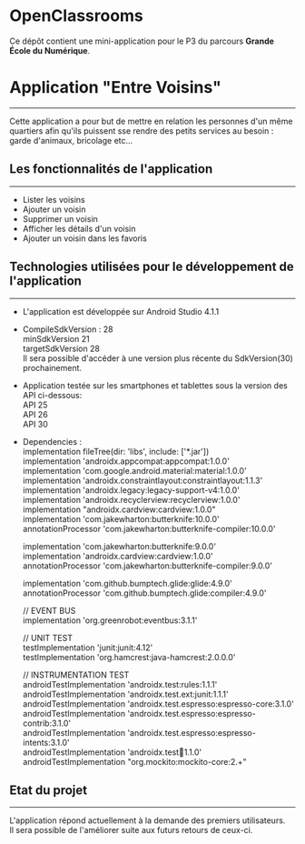 # OpenClassrooms

Ce dépôt contient une mini-application pour le P3 du parcours **Grande École du Numérique**.

# Application "Entre Voisins"
***
Cette application a pour but de mettre en relation les personnes d'un même quartiers afin
qu'ils puissent sse rendre des petits services au besoin : garde d'animaux, bricolage etc...

## Les fonctionnalités de l'application
***
 * Lister les voisins
 * Ajouter un voisin
 * Supprimer un voisin
 * Afficher les détails d'un voisin
 * Ajouter un voisin dans les favoris

 ## Technologies utilisées pour le développement de l'application
 ***

 * L'application est développée sur Android Studio 4.1.1

 * CompileSdkVersion : 28  
    minSdkVersion 21  
    targetSdkVersion 28  
 Il sera possible d'accéder à une version plus récente du SdkVersion(30) prochainement.

 *  Application testée sur les smartphones et tablettes sous la version des API ci-dessous:  
    API 25  
    API 26  
    API 30

 * Dependencies :  
     implementation fileTree(dir: 'libs', include: ['*.jar'])  
     implementation 'androidx.appcompat:appcompat:1.0.0'  
     implementation 'com.google.android.material:material:1.0.0'  
     implementation 'androidx.constraintlayout:constraintlayout:1.1.3'  
     implementation 'androidx.legacy:legacy-support-v4:1.0.0'  
     implementation 'androidx.recyclerview:recyclerview:1.0.0'  
     implementation "androidx.cardview:cardview:1.0.0"  
     implementation 'com.jakewharton:butterknife:10.0.0'  
     annotationProcessor 'com.jakewharton:butterknife-compiler:10.0.0'  


     implementation 'com.jakewharton:butterknife:9.0.0'  
     implementation 'androidx.cardview:cardview:1.0.0'  
     annotationProcessor 'com.jakewharton:butterknife-compiler:9.0.0'  


     implementation 'com.github.bumptech.glide:glide:4.9.0'  
     annotationProcessor 'com.github.bumptech.glide:compiler:4.9.0'  

     // EVENT BUS  
     implementation 'org.greenrobot:eventbus:3.1.1'  

     // UNIT TEST  
     testImplementation 'junit:junit:4.12'  
     testImplementation 'org.hamcrest:java-hamcrest:2.0.0.0'  

     // INSTRUMENTATION TEST  
     androidTestImplementation 'androidx.test:rules:1.1.1'  
     androidTestImplementation 'androidx.test.ext:junit:1.1.1'  
     androidTestImplementation 'androidx.test.espresso:espresso-core:3.1.0'  
     androidTestImplementation 'androidx.test.espresso:espresso-contrib:3.1.0'  
     androidTestImplementation 'androidx.test.espresso:espresso-intents:3.1.0'  
     androidTestImplementation 'androidx.test:runner:1.1.0'  
     androidTestImplementation "org.mockito:mockito-core:2.+"

  ## Etat du projet
  ***
  L'application répond actuellement à la demande des premiers utilisateurs.  
  Il sera possible de l'améliorer suite aux futurs retours de ceux-ci.
